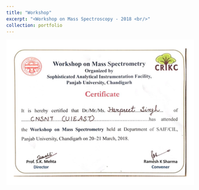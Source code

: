 ```yaml
---
title: "Workshop"
excerpt: "<Workshop on Mass Spectroscopy - 2018 <br/>"
collection: portfolio
---
```


<img src='/certificates/c7.jpg'>


